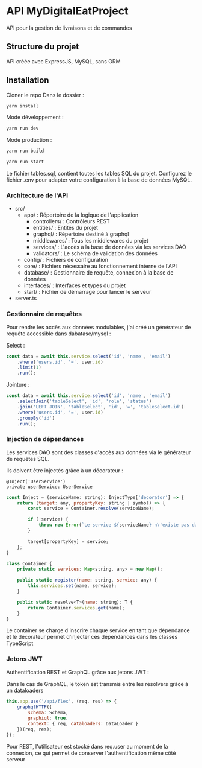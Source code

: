 
# API MyDigitalEatProject
API pour la gestion de livraisons et de commandes


## Structure du projet
API créée avec ExpressJS, MySQL, sans ORM


## Installation

Cloner le repo
Dans le dossier :
```bash
yarn install
```

Mode développement :
```bash
yarn run dev
```

Mode production :
```bash
yarn run build
```
```bash
yarn run start
```

Le fichier tables.sql, contient toutes les tables SQL du projet.
Configurez le fichier .env pour adapter votre configuration à la base de données MySQL.

### Architecture de l'API

* src/
    * app/ : Répertoire de la logique de l'application
        * controllers/ : Contrôleurs REST
        * entities/ : Entités du projet
        * graphql/ : Répertoire destiné à graphql
        * middlewares/ : Tous les middlewares du projet
        * services/ : L'accès à la base de données via les services DAO
        * validators/ : Le schéma de validation des données
    * config/ : Fichiers de configuration
    * core/ : Fichiers nécessaire au fonctionnement interne de l'API
    * database/ : Gestionnaire de requête, connexion à la base de données
    * interfaces/ : Interfaces et types du projet
    * start/ : Fichier de démarrage pour lancer le serveur
* server.ts

### Gestionnaire de requêtes

Pour rendre les accès aux données modulables, j'ai créé un générateur de requête accessible dans dabatase/mysql : 

Select :
```javascript
const data = await this.service.select('id', 'name', 'email')
    .where('users.id', '=', user.id)
    .limit(1)
    .run();
```

Jointure :
```javascript
const data = await this.service.select('id', 'name', 'email')
    .selectJoin('tableSelect', 'id', 'role', 'status')
    .join('LEFT JOIN', 'tableSelect', 'id', '=', 'tableSelect.id')
    .where('users.id', '=', user.id)
    .groupBy('id')
    .run();
```

### Injection de dépendances

Les services DAO sont des classes d'accès aux données via le générateur de requêtes SQL.

Ils doivent être injectés grâce à un décorateur :

```
@Inject('UserService')
private userService: UserService
```

```javascript
const Inject = (serviceName: string): InjectType['decorator'] => {
	return (target: any, propertyKey: string | symbol) => {
		const service = Container.resolve(serviceName);

		if (!service) {
			throw new Error(`Le service ${serviceName} n\'existe pas dans le container`);
		}

		target[propertyKey] = service;
	};
}

class Container {
	private static services: Map<string, any> = new Map();

	public static register(name: string, service: any) {
		this.services.set(name, service);
	}

	public static resolve<T>(name: string): T {
		return Container.services.get(name);
	}
}
```

Le container se charge d'inscrire chaque service en tant que dépendance et le décorateur permet d'injecter ces dépendances dans les classes TypeScript

### Jetons JWT

Authentification REST et GraphQL grâce aux jetons JWT :

Dans le cas de GraphQL, le token est transmis entre les resolvers grâce à un dataloaders
```javascript
this.app.use('/api/flex', (req, res) => {
	graphqlHTTP({
		schema: Schema,
		graphiql: true,
		context: { req, dataloaders: DataLoader }
	})(req, res);
});
```

Pour REST, l'utilisateur est stocké dans req.user au moment de la connexion, ce qui permet de conserver l'authentification même côté serveur

